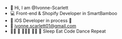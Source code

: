 
- 👋 Hi, I am @Ivonne-Scarlett
- 💻 Front-end & Shopify Developer in SmartBamboo
- 📱 iOS Developer in process 🪫
- 📧 ivonne.scarlett01@gmail.com
- 🛌🏻 🍜 👩🏻‍💻 💃🏻 👠 Sleep Eat Code Dance Repeat

